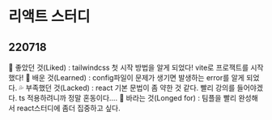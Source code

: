 # 리액트 스터디

## 220718
💑 좋았던 것(Liked) : tailwindcss 첫 시작 방법을 알게 되었다! vite로 프로잭트를 시작했다!
🌟 배운 것(Learned) : config파일이 문제가 생기면 발생하는 error를 알게 되었다.
💦 부족했던 것(Lacked) : react 기본 문법이 좀 약한 것 같다. 빨리 강의를 들어야겠다. ts 적용하려니까 정말 혼동이다.... 
🌻 바라는 것(Longed for) : 팀플을 빨리 완성해서 react스터디에 좀더 집중하고 싶다.
